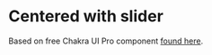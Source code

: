 # Centered with slider

Based on free Chakra UI Pro component [found here](https://pro.chakra-ui.com/components/free#centered-with-slider).
